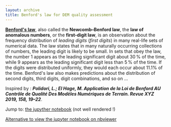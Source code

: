 ```yaml
---
layout: archive
title: Benford's law for DEM quality assessment
---
```


**[Benford's law](https://en.wikipedia.org/wiki/Benford%27s_law)**, also called the **Newcomb–Benford law**, the **law of anomalous numbers**, or the **first-digit law**, is an observation about the frequency distribution of _leading digits_ (_first digits_) in many real-life sets of numerical data. The law states that in many naturally occurring collections of numbers, the leading digit is likely to be small. In sets that obey the law, the number 1 appears as the leading significant digit about 30 % of the time, while 9 appears as the leading significant digit less than 5 % of the time. If the digits were distributed uniformly, they would each occur about 11.1% of the time. Benford's law also makes predictions about the distribution of second digits, third digits, digit combinations, and so on ...

Inspired by : **_Polidori, L.; El Hage, M. Application de la Loi de Benford AU Contrôle de Qualité Des Modèles Numériques de Terrain. Revue XYZ 2019, 158, 19–22_**.

Jump to: [the jupyther notebook](https://github.com/ayoubft/Benford_DEM/blob/main/Benford_DEM-full.ipynb) (not well rendered !)

<a target="_blank" href="https://nbviewer.jupyter.org/github/ayoubft/Benford_DEM/blob/main/Benford_DEM-full.ipynb">Alternative to view the jupyter notebook on nbviewer</a>
